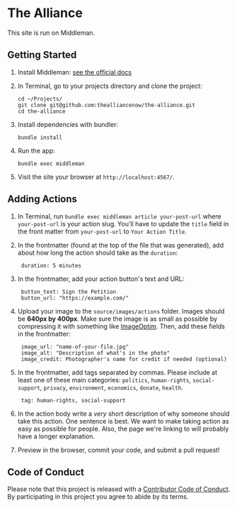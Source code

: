 The Alliance
============

This site is run on Middleman.

Getting Started
---------------

1.  Install Middleman: [see the official docs](https://middlemanapp.com/basics/install/)

2.  In Terminal, go to your projects directory and clone the project:

        cd ~/Projects/
        git clone git@github.com:thealliancenow/the-alliance.git
        cd the-alliance

3.  Install dependencies with bundler:

        bundle install

4.  Run the app:

        bundle exec middleman

5. Visit the site your browser at `http://localhost:4567/`.


Adding Actions
--------------

1. In Terminal, run `bundle exec middleman article your-post-url` where
   `your-post-url` is your action slug. You'll have to update the `title` field
   in the front matter from `your-post-url` to `Your Action Title`.

2. In the frontmatter (found at the top of the file that was generated), add
   about how long the action should take as the `duration`:

        duration: 5 minutes

3. In the frontmatter, add your action button's text and URL:

        button_text: Sign the Petition
        button_url: "https://example.com/"

4. Upload your image to the `source/images/actions` folder. Images should
   be **640px by 400px**. Make sure the image is as small as possible by
   compressing it with something like [ImageOptim](https://imageoptim.com/mac).
   Then, add these fields in the frontmatter:

        image_url: "name-of-your-file.jpg"
        image_alt: "Description of what's in the photo"
        image_credit: Photographer's name for credit if needed (optional)

5. In the frontmatter, add tags separated by commas. Please include at least one
   of these main categories: `politics`, `human-rights`, `social-support`,
   `privacy`, `environment`, `economics`, `donate`, `health`.

        tag: human-rights, social-support

6. In the action body write a *very* short description of why someone should
   take this action. One sentence is best. We want to make taking action as
   easy as possible for people. Also, the page we're linking to will probably
   have a longer explanation.

7. Preview in the browser, commit your code, and submit a pull request!

Code of Conduct
---------------

Please note that this project is released with a [Contributor Code of Conduct](/CODE_OF_CONDUCT.md). By participating in this project you agree to abide by its terms.